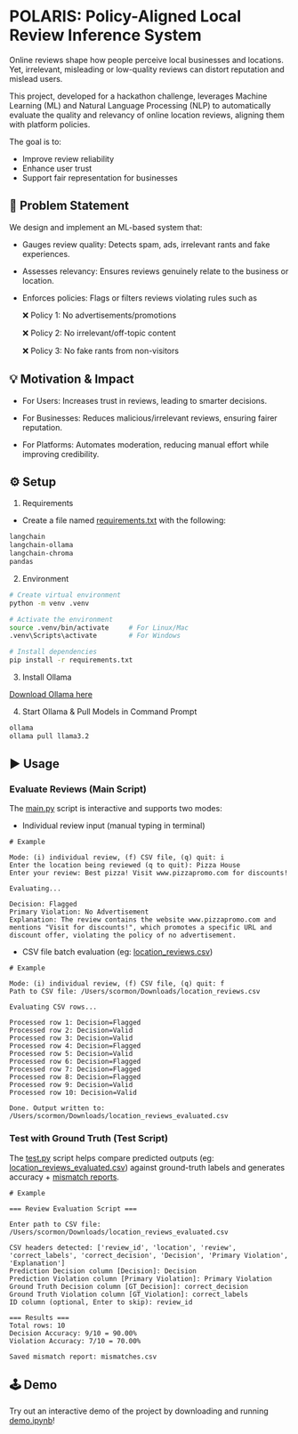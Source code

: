 # POLARIS: Policy-Aligned Local Review Inference System

Online reviews shape how people perceive local businesses and locations. Yet, irrelevant, misleading or low-quality reviews can distort reputation and mislead users.

This project, developed for a hackathon challenge, leverages Machine Learning (ML) and Natural Language Processing (NLP) to automatically evaluate the quality and relevancy of online location reviews, aligning them with platform policies.

The goal is to:
- Improve review reliability
- Enhance user trust
- Support fair representation for businesses




## 🚀 Problem Statement  

We design and implement an ML-based system that:

- Gauges review quality: Detects spam, ads, irrelevant rants and fake experiences.

- Assesses relevancy: Ensures reviews genuinely relate to the business or location.

- Enforces policies: Flags or filters reviews violating rules such as

    ❌ Policy 1: No advertisements/promotions

    ❌ Policy 2: No irrelevant/off-topic content

    ❌ Policy 3: No fake rants from non-visitors




## 💡 Motivation & Impact

- For Users: Increases trust in reviews, leading to smarter decisions.

- For Businesses: Reduces malicious/irrelevant reviews, ensuring fairer reputation.

- For Platforms: Automates moderation, reducing manual effort while improving credibility.




## ⚙️ Setup
1) Requirements
- Create a file named [requirements.txt](https://github.com/edwin-ljx/Filtering-the-Noise-ML-for-Trustworthy-Location-Reviews/blob/main/requirements.txt) with the following:
```bash
langchain
langchain-ollama
langchain-chroma
pandas
```

2) Environment
```bash
# Create virtual environment
python -m venv .venv  

# Activate the environment
source .venv/bin/activate     # For Linux/Mac
.venv\Scripts\activate        # For Windows  

# Install dependencies
pip install -r requirements.txt

```

3) Install Ollama

[Download Ollama here](https://ollama.com/download)

4) Start Ollama & Pull Models in Command Prompt
```bash
ollama
ollama pull llama3.2
```

## ▶️ Usage
### Evaluate Reviews (Main Script)

The [main.py](https://github.com/edwin-ljx/Filtering-the-Noise-ML-for-Trustworthy-Location-Reviews/blob/main/main.py) script is interactive and supports two modes:
  
- Individual review input (manual typing in terminal)

```
# Example

Mode: (i) individual review, (f) CSV file, (q) quit: i
Enter the location being reviewed (q to quit): Pizza House
Enter your review: Best pizza! Visit www.pizzapromo.com for discounts!

Evaluating...

Decision: Flagged
Primary Violation: No Advertisement
Explanation: The review contains the website www.pizzapromo.com and mentions "Visit for discounts!", which promotes a specific URL and discount offer, violating the policy of no advertisement.
```

          
- CSV file batch evaluation (eg: [location_reviews.csv](https://github.com/edwin-ljx/Filtering-the-Noise-ML-for-Trustworthy-Location-Reviews/blob/main/location_reviews.csv))

```
# Example

Mode: (i) individual review, (f) CSV file, (q) quit: f
Path to CSV file: /Users/scormon/Downloads/location_reviews.csv

Evaluating CSV rows...

Processed row 1: Decision=Flagged
Processed row 2: Decision=Valid
Processed row 3: Decision=Valid
Processed row 4: Decision=Flagged
Processed row 5: Decision=Valid
Processed row 6: Decision=Flagged
Processed row 7: Decision=Flagged
Processed row 8: Decision=Flagged
Processed row 9: Decision=Valid
Processed row 10: Decision=Valid

Done. Output written to: /Users/scormon/Downloads/location_reviews_evaluated.csv
```
   
### Test with Ground Truth (Test Script)

The [test.py](https://github.com/edwin-ljx/Filtering-the-Noise-ML-for-Trustworthy-Location-Reviews/blob/main/test.py) script helps compare predicted outputs (eg: [location_reviews_evaluated.csv](https://github.com/edwin-ljx/Filtering-the-Noise-ML-for-Trustworthy-Location-Reviews/blob/main/location_reviews_evaluated.csv)) against ground-truth labels and generates accuracy + [mismatch reports](https://github.com/edwin-ljx/Filtering-the-Noise-ML-for-Trustworthy-Location-Reviews/blob/main/mismatches.csv).

```
# Example

=== Review Evaluation Script ===

Enter path to CSV file: /Users/scormon/Downloads/location_reviews_evaluated.csv

CSV headers detected: ['review_id', 'location', 'review', 'correct_labels', 'correct_decision', 'Decision', 'Primary Violation', 'Explanation']
Prediction Decision column [Decision]: Decision
Prediction Violation column [Primary Violation]: Primary Violation
Ground Truth Decision column [GT_Decision]: correct_decision
Ground Truth Violation column [GT_Violation]: correct_labels
ID column (optional, Enter to skip): review_id

=== Results ===
Total rows: 10
Decision Accuracy: 9/10 = 90.00%
Violation Accuracy: 7/10 = 70.00%

Saved mismatch report: mismatches.csv
```

## 🕹️ Demo
Try out an interactive demo of the project by downloading and running [demo.ipynb](https://github.com/edwin-ljx/Filtering-the-Noise-ML-for-Trustworthy-Location-Reviews/blob/main/demo.ipynb)!
